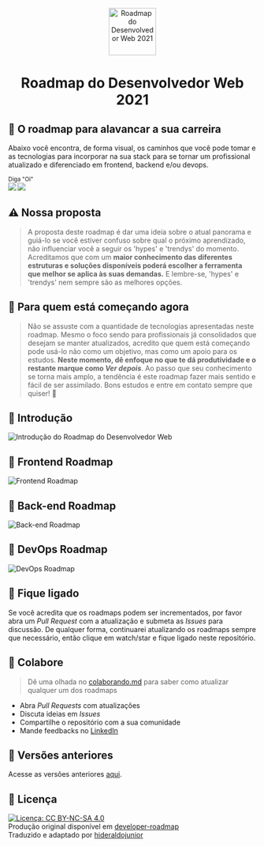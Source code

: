 <p align="center">
  <a href="https://github.com/hideraldus13/roadmap-do-desenvolvedor-web">
    <img src="https://i.imgur.com/Uid1O3A.png" alt="Roadmap do Desenvolvedor Web 2021" width="96" height="96">
  </a>
  <h1 align="center">Roadmap do Desenvolvedor Web 2021</h1>
</p>

## :dart: O roadmap para alavancar a sua carreira

Abaixo você encontra, de forma visual, os caminhos que você pode tomar e as tecnologias para incorporar na sua stack para se tornar um profissional atualizado e diferenciado em frontend, backend e/ou devops. 

<sub>Diga "Oi" <br>
[<img src="https://img.shields.io/badge/linkedin-%230077B5.svg?&style=for-the-badge&logo=linkedin&logoColor=white" />](https://www.linkedin.com/in/hideraldoluis/) 
[<img src = "https://img.shields.io/badge/instagram-%23E4405F.svg?&style=for-the-badge&logo=instagram&logoColor=white">](https://www.instagram.com/hideraldojunior/) 
</sub>

## :warning: Nossa proposta
> A proposta deste roadmap é dar uma ideia sobre o atual panorama e guiá-lo se você estiver confuso sobre qual o próximo aprendizado, não influenciar você a seguir os 'hypes' e 'trendys' do momento. Acreditamos que com um <b>maior conhecimento das diferentes estruturas e soluções disponíveis poderá escolher a ferramenta que melhor se aplica às suas demandas.</b> E lembre-se, 'hypes' e 'trendys' nem sempre são as melhores opções. 

## :beginner: Para quem está começando agora
> Não se assuste com a quantidade de tecnologias apresentadas neste roadmap. Mesmo o foco sendo para profissionais já consolidados que desejam se manter atualizados, acredito que quem está começando pode usá-lo não como um objetivo, mas como um apoio para os estudos. <b>Neste momento, dê enfoque no que te dá produtividade e o restante marque como <i>Ver depois</i></b>. Ao passo que seu conhecimento se torna mais amplo, a tendência é este roadmap fazer mais sentido e fácil de ser assimilado. Bons estudos e entre em contato sempre que quiser! :punch:

## :small_blue_diamond: Introdução

![Introdução do Roadmap do Desenvolvedor Web](./images/intro.png)

## :small_blue_diamond: Frontend Roadmap

![Frontend Roadmap](./images/frontend.png)

## :small_blue_diamond: Back-end Roadmap

![Back-end Roadmap](./images/backend.png)

## :small_blue_diamond: DevOps Roadmap

![DevOps Roadmap](./images/devops.png)

## :vertical_traffic_light: Fique ligado

Se você acredita que os roadmaps podem ser incrementados, por favor abra um <i>Pull Request</i> com a atualização e submeta as <i>Issues</i> para discussão. De qualquer forma, continuarei atualizando os roadmaps sempre que necessário, então clique em watch/star e fique ligado neste repositório. 

## :punch: Colabore

> Dê uma olhada no [colaborando.md](./colaborando.md) para saber como atualizar qualquer um dos roadmaps

- Abra <i>Pull Requests</i> com atualizações
- Discuta ideias em <i>Issues</i>
- Compartilhe o repositório com a sua comunidade
- Mande feedbacks no [LinkedIn](https://linkedin.com/in/hideraldoluis)

## :file_folder: Versões anteriores

Acesse as versões anteriores [aqui](./archive/archive.md).

## :pushpin: Licença

[![Licença: CC BY-NC-SA 4.0](https://img.shields.io/badge/License-CC%20BY--NC--SA%204.0-lightgrey.svg)](https://creativecommons.org/licenses/by-nc-sa/4.0/) <br>
Produção original disponível em [developer-roadmap](https://github.com/kamranahmedse/developer-roadmap) <br>
Traduzido e adaptado por [hideraldojunior](https://instagram.com/hideraldojunior) <br>
